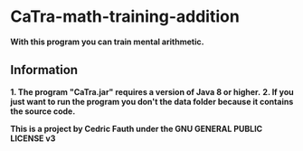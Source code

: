 # CaTra-math-training-addition

__With this program you can train mental arithmetic.__

## Information

__1. The program "CaTra.jar" requires a version of Java 8 or higher.__
__2. If you just want to run the program you don't the data folder because it contains the source code.__

__This is a project by Cedric Fauth under the GNU GENERAL PUBLIC LICENSE v3__
